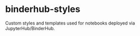 # binderhub-styles
Custom styles and templates used for notebooks deployed via JupyterHub/BinderHub.
